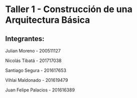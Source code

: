 # Taller 1 - Construcción de una Arquitectura Básica

## Integrantes:

Julian Moreno - 200511127

Nicolás Tibatá - 201717038

Santiago Segura - 201617653

Vihlai Maldonado - 201619479

Juan Felipe Palacios - 201616389
